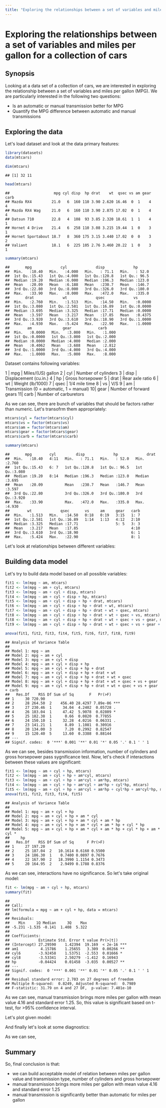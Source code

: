 ```yaml
---
title: "Exploring the relationships between a set of variables and miles per gallon for a collection of cars"
---
```


# Exploring the relationships between a set of variables and miles per gallon for a collection of cars

## Synopsis

Looking at a data set of a collection of cars, we are interested in exploring the relationship between a set of variables and miles per gallon (MPG). We are particularly interested in the following two questions:

* Is an automatic or manual transmission better for MPG
* Quantify the MPG difference between automatic and manual transmissions

## Exploring the data

Let's load dataset and look at the data primary features:


```r
library(datasets)
data(mtcars)

dim(mtcars)
```

```
## [1] 32 11
```

```r
head(mtcars)
```

```
##                    mpg cyl disp  hp drat    wt  qsec vs am gear carb
## Mazda RX4         21.0   6  160 110 3.90 2.620 16.46  0  1    4    4
## Mazda RX4 Wag     21.0   6  160 110 3.90 2.875 17.02  0  1    4    4
## Datsun 710        22.8   4  108  93 3.85 2.320 18.61  1  1    4    1
## Hornet 4 Drive    21.4   6  258 110 3.08 3.215 19.44  1  0    3    1
## Hornet Sportabout 18.7   8  360 175 3.15 3.440 17.02  0  0    3    2
## Valiant           18.1   6  225 105 2.76 3.460 20.22  1  0    3    1
```

```r
summary(mtcars)
```

```
##       mpg             cyl             disp             hp       
##  Min.   :10.40   Min.   :4.000   Min.   : 71.1   Min.   : 52.0  
##  1st Qu.:15.43   1st Qu.:4.000   1st Qu.:120.8   1st Qu.: 96.5  
##  Median :19.20   Median :6.000   Median :196.3   Median :123.0  
##  Mean   :20.09   Mean   :6.188   Mean   :230.7   Mean   :146.7  
##  3rd Qu.:22.80   3rd Qu.:8.000   3rd Qu.:326.0   3rd Qu.:180.0  
##  Max.   :33.90   Max.   :8.000   Max.   :472.0   Max.   :335.0  
##       drat             wt             qsec             vs        
##  Min.   :2.760   Min.   :1.513   Min.   :14.50   Min.   :0.0000  
##  1st Qu.:3.080   1st Qu.:2.581   1st Qu.:16.89   1st Qu.:0.0000  
##  Median :3.695   Median :3.325   Median :17.71   Median :0.0000  
##  Mean   :3.597   Mean   :3.217   Mean   :17.85   Mean   :0.4375  
##  3rd Qu.:3.920   3rd Qu.:3.610   3rd Qu.:18.90   3rd Qu.:1.0000  
##  Max.   :4.930   Max.   :5.424   Max.   :22.90   Max.   :1.0000  
##        am              gear            carb      
##  Min.   :0.0000   Min.   :3.000   Min.   :1.000  
##  1st Qu.:0.0000   1st Qu.:3.000   1st Qu.:2.000  
##  Median :0.0000   Median :4.000   Median :2.000  
##  Mean   :0.4062   Mean   :3.688   Mean   :2.812  
##  3rd Qu.:1.0000   3rd Qu.:4.000   3rd Qu.:4.000  
##  Max.   :1.0000   Max.   :5.000   Max.   :8.000
```

Dataset contains following variables:

1 | mpg	 | Miles/(US) gallon
2 | cyl  | Number of cylinders
3 | disp | Displacement (cu.in.)
4 | hp   | Gross horsepower
5 | drat | Rear axle ratio
6 | wt   | Weight (lb/1000)
7 | qsec | 1/4 mile time
8 | vs   | V/S
9 | am   | Transmission (0 = automatic, 1 = manual)
10| gear | Number of forward gears
11| carb | Number of carburetors

As we can see, there are bunch of variables that should be factors rather than numeric. Let's transofrm them appropriately:


```r
mtcars$cyl = factor(mtcars$cyl)
mtcars$vs = factor(mtcars$vs)
mtcars$am = factor(mtcars$am)
mtcars$gear = factor(mtcars$gear)
mtcars$carb = factor(mtcars$carb)

summary(mtcars)
```

```
##       mpg        cyl         disp             hp             drat      
##  Min.   :10.40   4:11   Min.   : 71.1   Min.   : 52.0   Min.   :2.760  
##  1st Qu.:15.43   6: 7   1st Qu.:120.8   1st Qu.: 96.5   1st Qu.:3.080  
##  Median :19.20   8:14   Median :196.3   Median :123.0   Median :3.695  
##  Mean   :20.09          Mean   :230.7   Mean   :146.7   Mean   :3.597  
##  3rd Qu.:22.80          3rd Qu.:326.0   3rd Qu.:180.0   3rd Qu.:3.920  
##  Max.   :33.90          Max.   :472.0   Max.   :335.0   Max.   :4.930  
##        wt             qsec       vs     am     gear   carb  
##  Min.   :1.513   Min.   :14.50   0:18   0:19   3:15   1: 7  
##  1st Qu.:2.581   1st Qu.:16.89   1:14   1:13   4:12   2:10  
##  Median :3.325   Median :17.71                 5: 5   3: 3  
##  Mean   :3.217   Mean   :17.85                        4:10  
##  3rd Qu.:3.610   3rd Qu.:18.90                        6: 1  
##  Max.   :5.424   Max.   :22.90                        8: 1
```

Let's look at relationships between different variables:



## Building data model

Let's try to build data model based on all possible variables:


```r
fit1 <- lm(mpg ~ am, mtcars)
fit2 <- lm(mpg ~ am + cyl, mtcars)
fit3 <- lm(mpg ~ am + cyl + disp, mtcars)
fit4 <- lm(mpg ~ am + cyl + disp + hp, mtcars)
fit5 <- lm(mpg ~ am + cyl + disp + hp + drat, mtcars)
fit6 <- lm(mpg ~ am + cyl + disp + hp + drat + wt, mtcars)
fit7 <- lm(mpg ~ am + cyl + disp + hp + drat + wt + qsec, mtcars)
fit8 <- lm(mpg ~ am + cyl + disp + hp + drat + wt + qsec + vs, mtcars)
fit8 <- lm(mpg ~ am + cyl + disp + hp + drat + wt + qsec + vs + gear, mtcars)
fit9 <- lm(mpg ~ am + cyl + disp + hp + drat + wt + qsec + vs + gear + carb, mtcars)

anova(fit1, fit2, fit3, fit4, fit5, fit6, fit7, fit8, fit9)
```

```
## Analysis of Variance Table
## 
## Model 1: mpg ~ am
## Model 2: mpg ~ am + cyl
## Model 3: mpg ~ am + cyl + disp
## Model 4: mpg ~ am + cyl + disp + hp
## Model 5: mpg ~ am + cyl + disp + hp + drat
## Model 6: mpg ~ am + cyl + disp + hp + drat + wt
## Model 7: mpg ~ am + cyl + disp + hp + drat + wt + qsec
## Model 8: mpg ~ am + cyl + disp + hp + drat + wt + qsec + vs + gear
## Model 9: mpg ~ am + cyl + disp + hp + drat + wt + qsec + vs + gear + carb
##   Res.Df    RSS Df Sum of Sq       F   Pr(>F)    
## 1     30 720.90                                  
## 2     28 264.50  2    456.40 28.4297 7.89e-06 ***
## 3     27 230.46  1     34.04  4.2402  0.05728 .  
## 4     26 183.04  1     47.42  5.9078  0.02809 *  
## 5     25 182.38  1      0.66  0.0820  0.77855    
## 6     24 150.10  1     32.28  4.0216  0.06331 .  
## 7     23 141.21  1      8.89  1.1081  0.30916    
## 8     20 134.00  3      7.20  0.2992  0.82547    
## 9     15 120.40  5     13.60  0.3388  0.88144    
## ---
## Signif. codes:  0 '***' 0.001 '**' 0.01 '*' 0.05 '.' 0.1 ' ' 1
```

As we can see, besides transmission information, number of cylinders and gross horsepower pass sygnificance test. Now, let's check if interactions between these values are significant:


```r
fit1 <- lm(mpg ~ am + cyl + hp, mtcars)
fit2 <- lm(mpg ~ am + cyl + hp + am*cyl, mtcars)
fit3 <- lm(mpg ~ am + cyl + hp + am*cyl + am*hp, mtcars)
fit4 <- lm(mpg ~ am + cyl + hp + am*cyl + am*hp + cyl*hp, mtcars)
fit5 <- lm(mpg ~ am + cyl + hp + am*cyl + am*hp + cyl*hp + am*cyl*hp, mtcars)
anova(fit1, fit2, fit3, fit4, fit5)
```

```
## Analysis of Variance Table
## 
## Model 1: mpg ~ am + cyl + hp
## Model 2: mpg ~ am + cyl + hp + am * cyl
## Model 3: mpg ~ am + cyl + hp + am * cyl + am * hp
## Model 4: mpg ~ am + cyl + hp + am * cyl + am * hp + cyl * hp
## Model 5: mpg ~ am + cyl + hp + am * cyl + am * hp + cyl * hp + am * cyl * 
##     hp
##   Res.Df    RSS Df Sum of Sq      F Pr(>F)
## 1     27 197.20                           
## 2     25 187.04  2   10.1614 0.6160 0.5500
## 3     24 186.30  1    0.7400 0.0897 0.7676
## 4     22 167.90  2   18.3990 1.1154 0.3473
## 5     20 164.95  2    2.9499 0.1788 0.8376
```

As we can see, interactions have no significance. So let's take original model:


```r
fit <- lm(mpg ~ am + cyl + hp, mtcars)
summary(fit)
```

```
## 
## Call:
## lm(formula = mpg ~ am + cyl + hp, data = mtcars)
## 
## Residuals:
##    Min     1Q Median     3Q    Max 
## -5.231 -1.535 -0.141  1.408  5.322 
## 
## Coefficients:
##             Estimate Std. Error t value Pr(>|t|)    
## (Intercept) 27.29590    1.42394  19.169  < 2e-16 ***
## am1          4.15786    1.25655   3.309  0.00266 ** 
## cyl6        -3.92458    1.53751  -2.553  0.01666 *  
## cyl8        -3.53341    2.50279  -1.412  0.16943    
## hp          -0.04424    0.01458  -3.035  0.00527 ** 
## ---
## Signif. codes:  0 '***' 0.001 '**' 0.01 '*' 0.05 '.' 0.1 ' ' 1
## 
## Residual standard error: 2.703 on 27 degrees of freedom
## Multiple R-squared:  0.8249,	Adjusted R-squared:  0.7989 
## F-statistic: 31.79 on 4 and 27 DF,  p-value: 7.401e-10
```

As we can see, manual transmission brings more miles per gallon with mean value 4.16 and standard error 1.25. So, this value is significant based on t-test, for >95% confidence interval.

Let's plot given model:



And finally let's look at some diagnostics:



As we can see,

## Summary

So, final conclusion is that:
* we can build acceptable model of relation between miles per gallon value and transmission type, number of cylinders and gross horsepower
* manual transmission brings more miles per gallon with mean value 4.16 and standard error 1.25
* manual transmission is significantly better than automatic for miles per gallon
